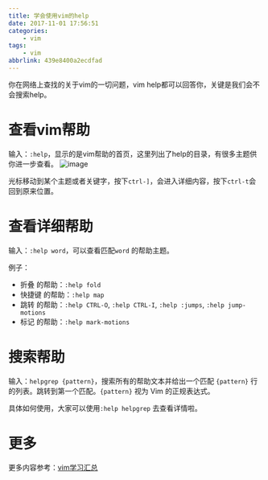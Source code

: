 ```yaml
---
title: 学会使用vim的help
date: 2017-11-01 17:56:51
categories:
    - vim
tags:
    - vim
abbrlink: 439e8400a2ecdfad
---
```


你在网络上查找的关于vim的一切问题，vim help都可以回答你，关键是我们会不会搜索help。


# 查看vim帮助

输入：`:help`，显示的是vim帮助的首页，这里列出了help的目录，有很多主题供你进一步查看。
![image](http://oxnimkw03.bkt.clouddn.com/vim-help20171101200032.png)

光标移动到某个主题或者关键字，按下`ctrl-]`，会进入详细内容，按下`ctrl-t`会回到原来位置。

# 查看详细帮助
输入：`:help word`，可以查看匹配`word` 的帮助主题。

例子：

* 折叠 的帮助：`:help fold`
* 快捷键 的帮助：`:help map`
* 跳转 的帮助：`:help CTRL-O`, `:help CTRL-I`, `:help :jumps`, `:help jump-motions`
* 标记 的帮助：`:help mark-motions`

# 搜索帮助

输入：`helpgrep {pattern}`，搜索所有的帮助文本并给出一个匹配 `{pattern}` 行的列表。跳转到第一个匹配。`{pattern}` 视为 Vim 的正规表达式。

具体如何使用，大家可以使用`:help helpgrep` 去查看详情啦。

# 更多

更多内容参考：[vim学习汇总](http://www.wangjinle.com/posts/9a88772f17a949d5.html)
